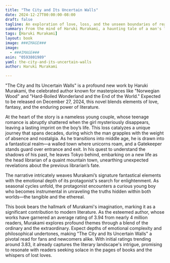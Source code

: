```yaml
---
title: "The City and Its Uncertain Walls"
date: 2024-12-27T00:00:00-08:00
draft: false
tagline: An exploration of love, loss, and the unseen boundaries of reality.
summary: From the mind of Haruki Murakami, a haunting tale of a man's lifelong quest to recover his lost love, navigating between vivid realities and the compelling allure of the extraordinary.
tags: [Haruki Murakami]
layout: book
image: ###IMAGE###
image:
  - ###IMAGE###
asin: "0593801989"
yaml: the-city-and-its-uncertain-walls
author: Haruki Murakami

---
```


"The City and Its Uncertain Walls" is a profound new work by Haruki Murakami, the celebrated author known for masterpieces like "Norwegian Wood" and "Hard-Boiled Wonderland and the End of the World." Expected to be released on December 27, 2024, this novel blends elements of love, fantasy, and the enduring power of literature. 

At the heart of the story is a nameless young couple, whose teenage romance is abruptly shattered when the girl mysteriously disappears, leaving a lasting imprint on the boy’s life. This loss catalyzes a unique journey that spans decades, during which the man grapples with the weight of absence and nostalgia. As he transitions into middle age, he is drawn into a fantastical realm—a walled town where unicorns roam, and a Gatekeeper stands guard over entrance and exit. In his quest to understand the shadows of his past, he leaves Tokyo behind, embarking on a new life as the head librarian of a quaint mountain town, unearthing unexpected revelations about the previous librarian’s fate. 

The narrative intricately weaves Murakami’s signature fantastical elements with the emotional depth of its protagonist's search for enlightenment. As seasonal cycles unfold, the protagonist encounters a curious young boy who becomes instrumental in unraveling the truths hidden within both worlds—the tangible and the ethereal. 

This book bears the hallmark of Murakami's imagination, marking it as a significant contribution to modern literature. As the esteemed author, whose works have garnered an average rating of 3.94 from nearly 4 million readers, Murakami explores profound themes through a blend of the ordinary and the extraordinary. Expect depths of emotional complexity and philosophical undertones, making "The City and Its Uncertain Walls" a pivotal read for fans and newcomers alike. With initial ratings trending around 3.83, it already captures the literary landscape's intrigue, promising to resonate with readers seeking solace in the pages of books and the whispers of lost loves.